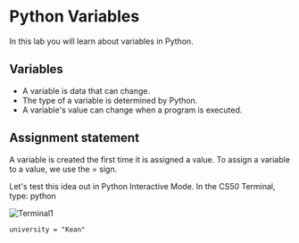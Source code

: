 # Python Variables

In this lab you will learn about variables in Python.

## Variables

- A variable is data that can change.
- The type of a variable is determined by Python.
- A variable's value can change when a program is executed.

## Assignment statement

A variable is created the first time it is assigned a value.  To assign a variable to a value, we use the = sign.  

Let's test this idea out in Python Interactive Mode.  In the CS50 Terminal, type: python

![Terminal1](https://raw.githubusercontent.com/profpy/id1400/master/lecture3/terminal1.gif)

```
university = "Kean"
```
